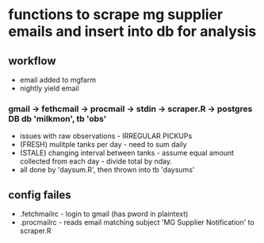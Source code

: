 # functions to scrape mg supplier emails and insert into db for analysis

## workflow 
- email added to mgfarm
- nightly yield email

###  gmail -> fethcmail -> procmail -> stdin -> scraper.R -> postgres DB db 'milkmon', tb 'obs'

- issues with raw observations - IRREGULAR PICKUPs
- (FRESH) mulitple tanks per day - need to sum daily
- (STALE) changing interval between tanks - assume equal amount collected from each day - divide total by nday.
- all done by 'daysum.R', then thrown into tb 'daysums'

## config failes
- .fetchmailrc - login to gmail (has pword in plaintext)
- .procmailrc - reads email matching subject 'MG Supplier Notification' to scraper.R

